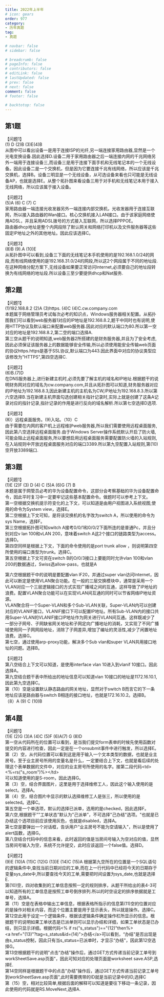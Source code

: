 ```yaml
---  
title: 2022年上半年  
# icon: gears  
order: 977  
category:  
- 历年真题  
tag:  
- 真题  
  
# navbar: false  
# sidebar: false  
  
# breadcrumb: false  
# pageInfo: false  
# contributors: false  
# editLink: false  
# lastUpdated: false  
# prev: false  
# next: false  
comment: false  
# footer: false  
  
# backtotop: false  
---  
```

## 第1题 ##

【问题1】  
(1) D (2)B (3)E(4)B  
从图中可以看出设备一是用于连接ISP的光纤,另一端连接家用路由器,显然是一个光电变换设备.因此选择D.设备二用于家用路由器之后一端连接内网的千兆网络另外一端用于连接设备三,而设备三是用于连接下面手机和无线笔记本的一个无线设备。因此设备二是一个交换机，但是因为它要连接千兆有线网络，所以应该是千兆交换机，选择B。设备三明显是一个无线设备，从可选设备来看也只可能是无线设备AP，也就是选择E。从整个拓扑图来看设备三用于对手机和无线笔记本用于接入无线网络，所以应该属于接入设备。  
  
【问题2】  
(5)A (6) C (7) C  
家用路由器一端连接光收发器另外一端连接内部交换机，光收发器用于连接互联网，所以接入路由器的Wan接口。核心交换机接入LAN接口。由于该家庭网络使用ADSL，并且采用ADSL拨号的方式接入互联网，所以选择PPPOE。  
路由器dhcp地址是整个内网段除了默认网关和网络打印机以及文件服务器等这些固定lP地址之外的其他地址。因此应该选择C。  
  
【问题3】  
(8)B (9).A (10)E  
从拓扑图中可以看到,设备三下面的无线笔记本手机使用的是192.168.1.0/24的网段,而有线网络使用的是192.168.31.0/24的网段,所以这2个网段属于不同的地址段.  
在这种网络分配方案下,无线设备如果要正常访问Internet,必须要自己的地址段转换为有线网络的地址段.所以设备三至少要提供dhcp和Nat服务.  
  


## 第2题 ##

【问题1】  
(1)192.168.8.2 (2)A (3)https. (4)C (4)C.cw.company.com  
本题属于网络管理员考试每次必考的知识点，Windows服务器相关配置。从拓扑图我们可以看到web服务器1对应的IP地址是192.168.8.2,题干中同时也有说明,使用HTTP协议及默认端口来配置web服务器.因此对应的默认端口为80.所以第一空对应的地址是192.168.8.2,第二空的端口选择A.  
第三空从题干的说明知道,web服务器2所搭建的是财务服务器,并且为了安全考虑,因此必须保证该服务器上的数据能够安全传输,所以必须使用能安全传输web页面的协议https.https是基于SSL协议,默认端口为443.因此界面中对应的协议类型应该修改为"HTTPS",第四空选择C.  
  
【问题2】  
(6)B.(7)D  
在DNS服务器上,进行新建主机时,必须先要了解主机的域名和IP地址.根据题干的说明财务网对应的域名为cw.company.com,并且从拓扑图可以知道,财务服务器对应的IP地址为192.168.8.3,因此新建主机的主机名为CW,IP地址为192.168.8.3.所以第六空选择B.当在新建主机界面勾选创建相关指针记录时,实际上就是创建了这条A记录对应的指针记录,指针记录的作用是进行反向的域名解析.所以第七空选择D选项.  
  
【问题3】  
(8)）远程桌面服务。(9)入站。（10）C  
由于需要在内网的客户机上远程维护web服务器,所以我们需要使用远程桌面服务,因此第八空选择远程桌面服务.由于Windows Server操作系统默认开启了防火墙,可能会阻止远程桌面服务,所以要想启用远程桌面服务需要配置防火墙的入站规则,在入站规则中开放远程桌面服务对应的端口3389.所以第九空配置入站规则,第(10)空开放3389端口.  


## 第3题 ##

【问题1】  
(1)E (2)F (3) D (4) C (5)A (6)G (7) B  
本题是属于网管员必考的华为设备配置命令，这部分会考察基础的华为设备配置命令，因此平时复习中一定要牢记这些基本配置命令。做题时可以参考上下文。  
第一空根据交换机提示符变化的上下文，可以知道是由用户视图进入系统视图,使用的命令为System view，选择E。  
第二空根据上下文可知，是将该交换机的名字改为switch A，所以使用的命令为sys Name，选择F。  
第三空根据拓扑图可知switch A接考0/0/1和0/0/2下面所连的是普通Pc，并且分别对应v lan 100和vLAN 200，意味着switch A这2个接口的链路类型为access。选择D。  
第四空同样是根据上下文，下面的命令使用的是port trunk allow ，则说明第四空所使用的端口类型为trunk。选择C。  
第五空根据上下文可资在switch B的O/0/3接口上要能同时允许vlan 100和vlan 200的数据通过，Swiss选allow-pass，也就是A  
  
第六空根据题干中的说明是要配置vlan lF20，并通过super vlan访问Internet，因此可以断定是使用VLAN聚合功能。在一般的三层交换模块中，通常是采用一个VLAN对应一个三层逻辑接口的方式实现广播域之间的互通，这样导致了IP地址的浪费。配置VLAN聚合功能可以在实现VLAN间互通的同时可以节省网络IP地址资源。  
VLAN聚合将一个Super-VLAN和多个Sub-VLAN关联，Super-VLAN内可以创建对应的VLANIF接口，VLANIF接口下可以配置IP地址。所有Sub-VLAN内的接口共用Super-VLAN的VLANIF接口IP地址作为网关进行VLAN间互通。这样既减少了一部分子网号、子网缺省网关地址和子网定向广播地址的消耗，又实现了不同广播域使用同一子网网段地址，消除了子网差异,增加了编址的灵活性,减少了闲置地址浪费。选择G。  
第七空，通过使用arp-proxy功能，解决多个Sub vlan和super VLAN共用接口地址的问题。选择B。  
  
【问题2】  
第八空结合上下文可以知道，是使用interface vlan 10进入到vlanif 10接口。因此选择A。  
第九空结合题干表中所给出的地址信息可以知道vlan 10接口的地址是1172.16.10.1,因此第九空选择C。  
第（10）空是设置默认静态路由的网关地址，显然对于switch B而言它的下一条地址应该是路由器与switch B相连的接口地址，也就是172.16.10.2。选择B。  
（8）A (9) C (10)B  
  


## 第4题 ##

【问题1】  
(1)E (2)G (3)A (4)C (5)F (6)A(7) G (8)D  
第一空从代码所在的位置可以看到，是当我们提交form表单的时候先使用函数对提交的内容进行检查，因此一定是在一个onsubmit事件中进行触发，所以选择E。  
第（2）空，从代码位置可以看到这是用于输入一个文本类型的数据，也就是业主房号。至于业主房号所用的变量名是什么，一定要结合上下文，也就是看后续的处理这个表单数据的文件中，对应的业主房号所使用的名字。接第二段代码&lt;td&gt;&lt;%=rs("s\_room")%&gt;&lt;/td&gt;  
可以知道使用的是S-room，因此选择G。  
第（3）空，结合界面图片，这里是用于选择维修工人，因此这个输入使用的是select。选择A。  
第（4）空，结合图片中显示的默认选择维修工人是张三，所以使用的是selected。选择C。  
第五空是一个单选项，默认的选择已派单，选用的是checked，因此选择F。  
第六空,根据题干""工单状态”默认为"己派单”，不可选择"己办结"选项。"也就是已办结这个选项目前应该使用灰色，也就是disabled，选择A。  
第七空是要弹出一个对话框，告诉用户“业主房号不能为空请输入"，所以是使用了alert函数，选择G。  
第八空结合代码中的信息来看，此时返回的值是当房间号输入为空对应的值，显然当房间号输入为空，系统不允许提交，此时应该返回一个false值。选择D。  
  
【问题2】  
(9)E (10)A (11)C (12)G (13)E (14)C (15)A 根据第九空所在的位置是一个SQL语句的逻辑条件中,查找当前日期对应的工单,而在上一行代码中已经将今天的日期存于变量sys\_date中,所以要查找今天的工单,需要把时间设置为sys\_date,也就是选择E.  
第(10)空，四对收集到的工单信息按照一定的规则排序，从题干所给出的表4-3可以知道所有的工单信息是按照工单号倒序排列.所以的时空设定的排序依据就是工单号，选择A。  
第（11）空是在表格中输出工单信息，根据表格所指示的信息第(11)空的位置对应的是操作对相关内容，而这个位置主要是用于显示表头，所以就是操作。选择C。  
第12空此用于设定一个逻辑条件，根据该逻辑条件确定操作栏所显示的信息。根据题干的说明如果工单状态是已派单则可以显示办结和详细，如果工单状态是已办结，则只显示详细。根据代码&lt;% if rs("s\_status")=="(12)"then%&gt;  
&lt;a href="(13)"?tag=s\_status&id=(14)"&gt;办结&lt;/a&gt;可以看到，“办结"是否出现是由s\_status控制，因此只有当s\_status=已派单时，才显示“办结"，因此第12空选择G。  
第13空根据题干的说明"点击“办结"操作后，通过GET方式传递当前记录工单号到workSheetSave.asp页面"，因此可知对应的处理页面是worksheet save.ASP,选择E.  
第14空同样是根据题干中的点击"办结"操作后，通过GET方式传递当前记录工单号到workSheetSave.asp页面",此时需要携带的ID就是当前记录中的ID,选择C  
第（15）空，相对比较简单,根据后面的解释可以知道是要往下移动一条记录，因此使用的代码就是RS.MoveNext,选择A.  
  

